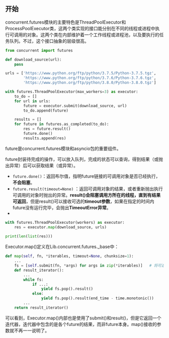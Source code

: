 ## 开始

concurrent.futures模块的主要特色是ThreadPoolExecutor和ProcessPoolExecutor类，这两个类实现的接口能分别在不同的线程或进程中执行可调用的对象。这两个类在内部维护着一个工作线程或进程池，以及要执行的任务队列。不过，这个接口抽象的层级很高。

```python
from concurrent import futures

def download_source(url):
    pass

urls = ['https://www.python.org/ftp/python/3.7.5/Python-3.7.5.tgz',
        'https://www.python.org/ftp/python/3.7.6/Python-3.7.6.tgz',
        'https://www.python.org/ftp/python/3.8.0/Python-3.8.0.tgz']

with futures.ThreadPoolExecutor(max_workers=3) as executor:
    to_do = []
    for url in urls:
        future = executor.submit(download_source, url)
        to_do.append(future)

    results = []
    for future in futures.as_completed(to_do):
        res = future.result()
        future.done()
        results.append(res)
```

future是concurrent.futures模块和asyncio包的重要组件。

future封装待完成的操作，可以放入队列，完成的状态可以查询，得到结果（或抛出异常）后可以获取结果（或异常）。

- `future.done()`：返回布尔值，指明future链接的可调用对象是否已经执行，**不会阻塞**。
- `future.result(timeout=None)` ：返回可调用对象的结果，或者重新抛出执行可调用的对象时抛出的异常。**result()会阻塞调用方所在的线程，直到有结果可返回**，但是result()可以接收可选的**timeout参数**，如果在指定的时间内future没有运行完毕，会抛出**TimeoutError异常**。
- 

```python
with futures.ThreadPoolExecutor(workers) as executor: 
    res = executor.map(download_source, urls)
    
print(len(list(res)))
```

Executor.map()定义在Lib.concurrent.futures._base中：

```python
def map(self, fn, *iterables, timeout=None, chunksize=1):
    ...
    fs = [self.submit(fn, *args) for args in zip(*iterables)]	# 将可迭代对象使用submit()构造生成futures
    def result_iterator():
        ...
        while fs:
            if ...:
            	yield fs.pop().result()
            else:
                yield fs.pop().result(end_time - time.monotonic())
        ...
    return result_iterator()
```

可以看到，Executor.map()内部也是使用了submit()和result()，但是它返回一个迭代器，迭代器中包含的是各个future的结果，而非future本身。map()接收的参数就不再一一说明了。

